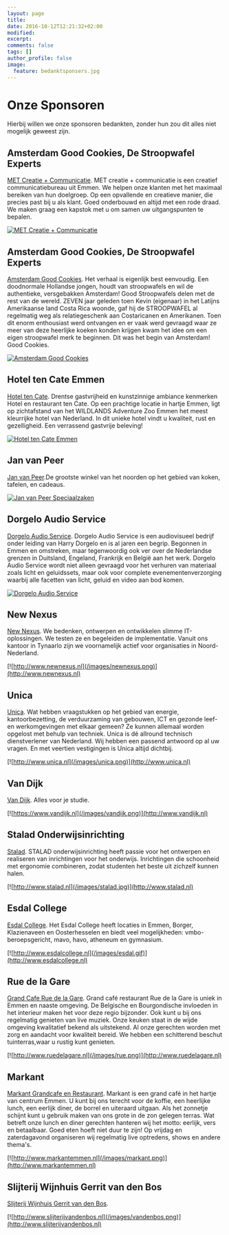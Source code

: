 ```yaml
---
layout: page
title: 
date: 2016-10-12T12:21:32+02:00
modified:
excerpt:
comments: false
tags: []
author_profile: false
image:
  feature: bedanktsponsers.jpg
---
```

# Onze Sponsoren
Hierbij willen we onze sponsoren bedankten, zonder hun zou dit alles niet mogelijk geweest zijn.

## Amsterdam Good Cookies, De Stroopwafel Experts
[MET Creatie + Communicatie](http://metcc.nl). MET creatie + communicatie is een creatief communicatiebureau uit Emmen. We helpen onze klanten met het maximaal bereiken van hun doelgroep. Op een opvallende en creatieve manier, die precies past bij u als klant. Goed onderbouwd en altijd met een rode draad. We maken graag een kapstok met u om samen uw uitgangspunten te bepalen. 

[![MET Creatie + Communicatie](images/met.png)](http://metcc.nl)

## Amsterdam Good Cookies, De Stroopwafel Experts
[Amsterdam Good Cookies](http://amsterdamgoodcookies.com/nl). Het verhaal is eigenlijk best eenvoudig. Een doodnormale Hollandse jongen, houdt van stroopwafels en wil de authentieke, versgebakken Amsterdam! Good Stroopwafels delen met de rest van de wereld.
ZEVEN jaar geleden toen Kevin (eigenaar) in het Latijns Amerikaanse land Costa Rica woonde, gaf hij de STROOPWAFEL al regelmatig weg als relatiegeschenk aan Costaricanen en Amerikanen. Toen dit enorm enthousiast werd ontvangen en er vaak werd gevraagd waar ze meer van deze heerlijke koeken konden krijgen kwam het idee om een eigen stroopwafel merk te beginnen. Dit was het begin van Amsterdam! Good Cookies.

[![Amsterdam Good Cookies](/images/amsterdamgood.png)](http://amsterdamgoodcookies.com/nl)


## Hotel ten Cate Emmen
[Hotel ten Cate](http://hoteltencate.nl). Drentse gastvrijheid en kunstzinnige ambiance kenmerken Hotel en restaurant ten Cate. Op een prachtige locatie in hartje Emmen, ligt op zichtafstand van het WILDLANDS Adventure Zoo Emmen het meest kleurrijke hotel van Nederland. In dit unieke hotel vindt u kwaliteit, rust en gezelligheid. Een verrassend gastvrije beleving! 

[![Hotel ten Cate Emmen](/images/hoteltc.png)](http://hoteltencate.nl)

## Jan van Peer 
[Jan van Peer](http://www.janvanpeer.nl).De grootste winkel van het noorden op het gebied van koken, tafelen, en cadeaus. 

[![Jan van Peer Speciaalzaken](/images/janvanpeer.jpg)](http://www.janvanpeer.nl)

## Dorgelo Audio Service
[Dorgelo Audio Service](http://dorgelo.com). Dorgelo Audio Service is een audiovisueel bedrijf onder leiding van Harry Dorgelo en is al jaren een begrip. Begonnen in Emmen en omstreken, maar tegenwoordig ook ver over de Nederlandse grenzen in Duitsland, Engeland, Frankrijk en België aan het werk. Dorgelo Audio Service wordt niet alleen gevraagd voor het verhuren van materiaal zoals licht en geluidssets, maar ook voor complete evenementenverzorging waarbij alle facetten van licht, geluid en video aan bod komen.

[![Dorgelo Audio Service](/images/dorgelo.png)](http://dorgelo.com)

## New Nexus
[New Nexus](http://www.newnexus.nl). We bedenken, ontwerpen en ontwikkelen slimme IT-oplossingen. We testen ze en begeleiden de implementatie. Vanuit ons kantoor in Tynaarlo zijn we voornamelijk actief voor organisaties in Noord-Nederland.

[![http://www.newnexus.nl](/images/newnexus.png)](http://www.newnexus.nl)

## Unica
[Unica](http://www.unica.nl). Wat hebben vraagstukken op het gebied van energie, kantoorbezetting, de verduurzaming van gebouwen, ICT en gezonde leef- en werkomgevingen met elkaar gemeen? Ze kunnen allemaal worden opgelost met behulp van techniek. Unica is dé allround technisch dienstverlener van Nederland. Wij hebben een passend antwoord op al uw vragen. En met veertien vestigingen is Unica altijd dichtbij.

[![http://www.unica.nl](/images/unica.png)](http://www.unica.nl)

## Van Dijk
[Van Dijk](https://www.vandijk.nl). Alles voor je studie.

[![https://www.vandijk.nl](/images/vandijk.png)](http://www.vandijk.nl)

## Stalad Onderwijsinrichting
[Stalad](https://www.stalad.nl). STALAD onderwijsinrichting heeft passie voor het ontwerpen en realiseren van inrichtingen voor het onderwijs. Inrichtingen die schoonheid met ergonomie combineren, zodat studenten het beste uit zichzelf kunnen halen.

[![http://www.stalad.nl](/images/stalad.jpg)](http://www.stalad.nl)

## Esdal College
[Esdal College](http://www.esdalcollege.nl). Het Esdal College heeft locaties in Emmen, Borger, Klazienaveen en Oosterhesselen en biedt veel mogelijkheden: vmbo-beroepsgericht, mavo, havo, atheneum en gymnasium.

[![http://www.esdalcollege.nl](/images/esdal.gif)](http://www.esdalcollege.nl)

## Rue de la Gare
[Grand Cafe Rue de la Gare](http://www.ruedelagare.nl). Grand café restaurant Rue de la Gare is uniek in Emmen en naaste omgeving. De Belgische en Bourgondische invloeden in het interieur maken het voor deze regio bijzonder. Ook kunt u bij ons regelmatig genieten van live muziek. Onze keuken staat in de wijde omgeving kwalitatief bekend als uitstekend. Al onze gerechten worden met zorg en aandacht voor kwaliteit bereid. We hebben een schitterend beschut tuinterras,waar u rustig kunt genieten.

[![http://www.ruedelagare.nl](/images/rue.png)](http://www.ruedelagare.nl)

## Markant
[Markant Grandcafe en Restaurant](http://www.markantemmen.nl). Markant is een grand café in het hartje van centrum Emmen. U kunt bij ons terecht voor de koffie, een heerlijke lunch, een eerlijk diner, de borrel en uiteraard uitgaan. Als het zonnetje schijnt kunt u gebruik maken van ons grote in de zon gelegen terras. Wat betreft onze lunch en diner gerechten hanteren wij het motto: eerlijk, vers en betaalbaar. Goed eten hoeft niet duur te zijn! Op vrijdag en zaterdagavond organiseren wij regelmatig live optredens, shows en andere thema's. 

[![http://www.markantemmen.nl](/images/markant.png)](http://www.markantemmen.nl)

## Slijterij Wijnhuis Gerrit van den Bos
[Slijterij Wijnhuis Gerrit van den Bos](http://www.slijterijvandenbos.nl). 

[![http://www.slijterijvandenbos.nl](/images/vandenbos.png)](http://www.slijterijvandenbos.nl)


